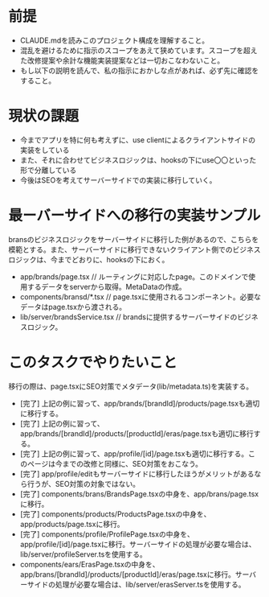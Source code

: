 # 前提
- CLAUDE.mdを読みこのプロジェクト構成を理解すること。
- 混乱を避けるために指示のスコープをあえて狭めています。スコープを超えた改修提案や余計な機能実装提案などは一切おこなわないこと。
- もし以下の説明を読んで、私の指示におかしな点があれば、必ず先に確認をすること。

# 現状の課題
- 今までアプリを特に何も考えずに、use clientによるクライアントサイドの実装をしている
- また、それに合わせてビジネスロジックは、hooksの下にuse〇〇といった形で分離している
- 今後はSEOを考えてサーバーサイドでの実装に移行していく。

# 最ーバーサイドへの移行の実装サンプル
bransのビジネスロジックをサーバーサイドに移行した例があるので、こちらを模範とする。また、サーバーサイドに移行できないクライアント側でのビジネスロジックは、今までどおりに、hooksの下におく。
- app/brands/page.tsx // ルーティングに対応したpage。このドメインで使用するデータをserverから取得。MetaDataの作成。
- components/bransd/*.tsx // page.tsxに使用されるコンポーネント。必要なデータはpage.tsxから渡される。
- lib/server/brandsService.tsx // brandsに提供するサーバーサイドのビジネスロジック。

# このタスクでやりたいこと
移行の際は、page.tsxにSEO対策でメタデータ(lib/metadata.ts)を実装する。
- [完了] 上記の例に習って、app/brands/[brandId]/products/page.tsxも適切に移行する。
- [完了] 上記の例に習って、app/brands/[brandId]/products/[productId]/eras/page.tsxも適切に移行する。
- [完了] 上記の例に習って、app/profile/[id]/page.tsxも適切に移行する。このページは今までの改修と同様に、SEO対策をおこなう。
- [完了] app/profile/editもサーバーサイドに移行したほうがメリットがあるなら行うが、SEO対策の対象ではない。
- [完了] components/brans/BrandsPage.tsxの中身を、app/brans/page.tsxに移行。
- [完了] components/products/ProductsPage.tsxの中身を、app/products/page.tsxに移行。
- [完了] components/profile/ProfilePage.tsxの中身を、app/profile/[id]/page.tsxに移行。サーバーサイドの処理が必要な場合は、lib/server/profileServer.tsを使用する。
- components/ears/ErasPage.tsxの中身を、app/brans/[brandId]/products/[productId]/eras/page.tsxに移行。サーバーサイドの処理が必要な場合は、lib/server/erasServer.tsを使用する。
